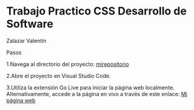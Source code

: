 # Trabajo Practico CSS Desarrollo de Software 
Zalazar Valentín

Pasos


1.Navega al directorio del proyecto:
[mirepositorio](https://github.com/valen049/TP2-DESARROLLO)


2.Abre el proyecto en Visual Studio Code.


3.Utiliza la extensión Go Live para iniciar la página web localmente. Alternativamente, accede a la página en vivo a través de este enlace: 
 [Mi página web]( https://valen049.github.io/TP2-DESARROLLO/) 




